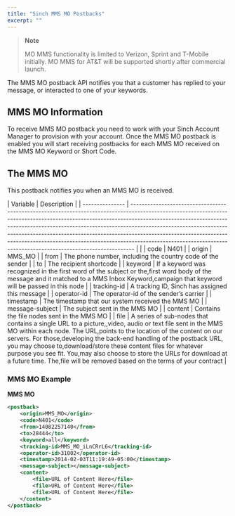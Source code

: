 ```yaml
---
title: "Sinch MMS MO Postbacks"
excerpt: ""
---
```

> **Note**    
>
> MO MMS functionality is limited to Verizon, Sprint and T-Mobile initially. MO MMS for AT\&T will be supported shortly after commercial launch.

The MMS MO postback API notifies you that a customer has replied to your message, or interacted to one of your keywords.

## MMS MO Information
To receive MMS MO postback you need to work with your Sinch Account Manager to provision with your account. Once the MMS MO postback is enabled you will start receiving postbacks for each MMS MO received on the MMS MO Keyword or Short Code.

## The MMS MO
This postback notifies you when an MMS MO is received.

|     Variable            |                                                                                                                                                                                                                                                                                                                                                                                                                                                                                    Description   |
| --------------- | ------------------------------------------------------------------------------------------------------------------------------------------------------------------------------------------------------------------------------------------------------------------------------------------------------------------------------------------------------------------------------------------------------------------------------------------------------------------------------------- |                                                                                                                                                                                                                                                                                                                                                                                                                                                                   |
| code            | N401                                                                                                                                                                                                                                                                                                                                                                                                                                                                                 |
| origin          | MMS\_MO                                                                                                                                                                                                                                                                                                                                                                                                                                                                              |
| from            | The phone number, including the country code of the sender                                                                                                                                                                                                                                                                                                                                                                                                                           |
| to              | The recipient shortcode                                                                                                                                                                                                                                                                                                                                                                                                                                                              |
| keyword         | If a keyword was recognized in the first word of the subject or the,first word body of the message and it matched to a MMS Inbox Keyword,campaign that keyword will be passed in this node                                                                                                                                                                                                                                                                                           |
| tracking-id     | A tracking ID, Sinch has assigned this message                                                                                                                                                                                                                                                                                                                                                                                                                                       |
| operator-id     | The operator-id of the sender’s carrier                                                                                                                                                                                                                                                                                                                                                                                                                                              |
| timestamp       | The timestamp that our system received the MMS MO                                                                                                                                                                                                                                                                                                                                                                                                                                    |
| message-subject | The subject sent in the MMS MO                                                                                                                                                                                                                                                                                                                                                                                                                                                       |
| content         | Contains the file nodes sent in the MMS MO                                                                                                                                                                                                                                                                                                                                                                                                                                           |
| file            | A series of sub-nodes that contains a single URL to a picture,,video, audio or text file sent in the MMS MO within each node. The URL,points to the location of the content on our servers. For those,developing the back-end handling of the postback URL, you may choose to,download/store these content files for whatever purpose you see fit. You,may also choose to store the URLs for download at a future time. The,file will be removed based on the terms of your contract |

### MMS MO Example

**MMS MO**
```xml
<postback>
    <origin>MMS_MO</origin>
    <code>N401</code>
    <from>14082257140</from>
    <to>28444</to>
    <keyword>all</keyword>
    <tracking-id>MMS_MO_iLnCRrL6</tracking-id>
    <operator-id>31002</operator-id>
    <timestamp>2014-02-03T11:19:49-05:00</timestamp>
    <message-subject></message-subject>
    <content>
        <file>URL of Content Here</file>
        <file>URL of Content Here</file>
        <file>URL of Content Here</file>
    </content>
</postback>
```